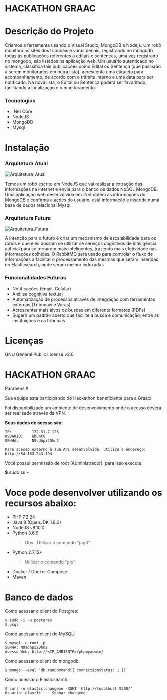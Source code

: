 **HACKATHON GRAAC**
========================================================================

Descrição do Projeto
========================================================================

Criamos a ferramenta usando o Visual Studio, MongoDB e Nodejs. Um robô monitora os sites dos tribunais e varas penais, registrando no mongodb todas as publicações referentes a editais e sentenças, uma vez registrado no mongodb, são listados na aplicação web. Um usuário autenticado no sistema, classifica tais publicações como Edital ou Sentença (que passsrão a serem monitorados em outra lista), acrescenta uma etiqueta para acompanhamento, de acordo com o trâmite interno e uma data para ser notificado. Na nova lista, o Edital ou Sentença poderá ser favoritado, facilitando a localização e o monitoramento.


### Tecnologias
* .Net Core
* NodeJS
* MongoDB
* Mysql

Instalação
========================================================================


### Arquitetura Atual

![Arquitetura_Atual](/uploads/7a482d92efbec09faf64b3301ac41d35/Arquitetura_Atual.png)

Temos um robô escrito em NodeJS que vai realizar a extração das informações na internet e envia para o banco de dados NoSQL MongoDB. Uma
aplicação web desenvolvida em .Net obtem as informações do MongoDB e confirma a ações do usuário, está informação e inserida numa base de dados relacional Mysql

### Arquitetura Futura

![Arquitetura_Futura](/uploads/6a12aabf7bd05b0c7bee646f2786d41f/Arquitetura_Futura.png)

A intenção para o futuro é criar um mecanismo de escalabilidade para os robôs e que eles possam se utilizar se serviços cognitivos de inteligência atificial para se tornarem mais inteligentes, trazendo mais efetividade nas informações colhidas. O RabbitMQ será usado para controlar o fluxo de informações a facilitar o processamento das mesmas que seram inseridas no Elasticsearch, onde seram melhor indexadas

### Funcionalidades Futuras
* Notificações (Email, Celular)
* Análise cognitiva textual
* Automatização de processos através de integração com ferramentas externas (Tribunais e Varas)
* Acrescentar mais alvos de buscas em diferente formatos (PDFs)
* Sugerir um padrão aberto que facilite a busca e comunicação, entre as instituições e os tribunais

Licenças
========================================================================
GNU General Public License v3.0


**HACKATHON GRAAC**
========================================================================
Parabens!!!

Sua equipe esta participando do Hackathon beneficiente para a Graac!


Foi disponibilizado um ambiente de desenvolvimento onde o acesso deverá ser 
realizado através da VPN.


**Seus dados de acesso são:**

    IP:         172.31.7.126
    USUÁRIO:    ubuntu
    SENHA:      N9sdhpi2Dhn2
    
    Para acesso externo à sua API desenvolvida, utilize o endereço: http://54.183.243.194



Você possui permissão de root (Administrador), para isso execute:

**$** sudo su -



Voce pode desenvolver utilizando os recursos abaixo:
========================================================================
- PHP 7.2.24
- Java 8 (OpenJDK 1.8.0)
- NodeJS v8.10.0
- Python 3.6.9
  > Obs.: Utilizar o comando "pip3"
- Python 2.7.15+
  > Utilizar o comando "pip"
- Docker / Docker Compose
- Maven

Banco de dados
========================================================================
Como acessar o client do Postgres:

    $ sudo -i -u postgres
    $ psql

Como acessar o client do MySQL:

    $ mysql -u root -p
    SENHA: N9sdhpi2Dhn2
    Acesso Web: http://<IP_AMBIENTE>/phpmyadmin/

Como acessar o client do mongodb:

    $ mongo --eval 'db.runCommand({ connectionStatus: 1 })'

Como acessar o Elasticsearch:

    $ curl -u elastic:changeme -XGET 'http://localhost:9200/'
    Usuário: elastic     Senha: changeme
